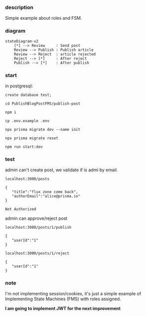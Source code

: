 ### description

Simple example about roles and FSM.

### diagram

```mermaid
stateDiagram-v2
    [*] --> Review     : Send post
    Review --> Publish : Publish article
    Review --> Reject  : article rejected
    Reject --> [*]     : After reject
    Publish --> [*]    : After publish
```
### start 

in postgresql:

`create database test;`

`cd PublishBlogPostFMS/publish-post`

`npm i`

`cp .env.example .env`

`npx prisma migrate dev --name init`

`npx prisma migrate reset`

`npm run start:dev`

### test
admin can't create post, we validate if is admi by email.

`localhost:3000/posts`

```
{
   "title":"flux zone come back",
   "authorEmail":"alice@prisma.io"
}
```
`Not Authorized`

admin can approve/reject post

`localhost:3000/posts/1/publish`

```
{
   "userId":"1"
}
```

`localhost:3000/posts/1/reject`

```
{
   "userId":"1"
}
```

### note

I'm not implementing session/cookies, it's just a simple example of Implementing State Machines (FMS) with roles assigned.

**I am going to implement JWT for the next improvement**